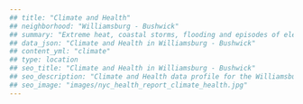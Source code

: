 ```yaml
---
## title: "Climate and Health"
## neighborhood: "Williamsburg - Bushwick"
## summary: "Extreme heat, coastal storms, flooding and episodes of elevated ozone are climate-related hazards that may increase with climate change and have important public health impacts in New York City. Extreme weather can cause power outages, which also threaten public health. This report provides neighborhood indicators of climate-related hazards, vulnerability and health impacts."
## data_json: "Climate and Health in Williamsburg - Bushwick"
## content_yml: "climate"
## type: location
## seo_title: "Climate and Health in Williamsburg - Bushwick"
## seo_description: "Climate and Health data profile for the Williamsburg - Bushwick neighborhood of NYC."
## seo_image: "images/nyc_health_report_climate_health.jpg"
---
```

